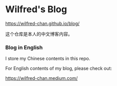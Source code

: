 # Wilfred's Blog

https://wilfred-chan.github.io/blog/

这个仓库是本人的中文博客内容。

### Blog in English

I store my Chinese contents in this repo.

For English contents of my blog, please check out:

https://wilfred-chan.medium.com/
